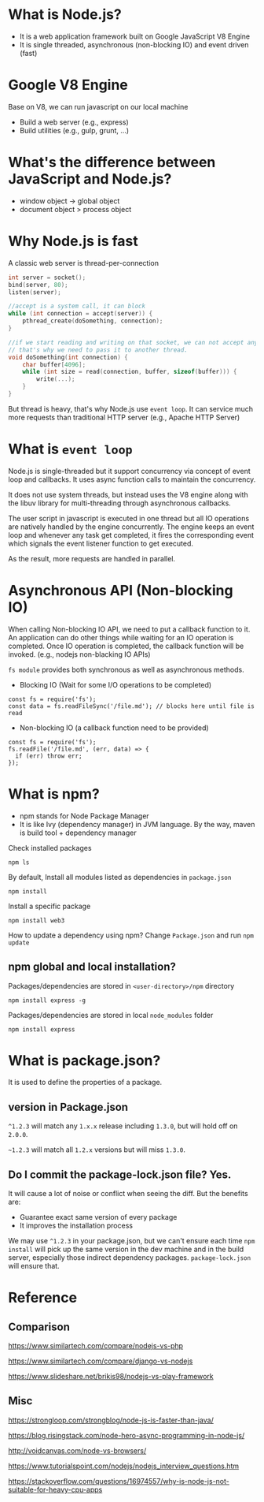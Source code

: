 # What is Node.js?
* It is a web application framework built on Google JavaScript V8 Engine
* It is single threaded, asynchronous (non-blocking IO) and event driven (fast)

# Google V8 Engine

Base on V8, we can run javascript on our local machine

* Build a web server (e.g., express)
* Build utilities (e.g., gulp, grunt, ...)

# What's the difference between JavaScript and Node.js?

* window object -> global object
* document object > process object

# Why Node.js is fast

A classic web server is thread-per-connection

```cpp
int server = socket();
bind(server, 80);
listen(server);

//accept is a system call, it can block
while (int connection = accept(server)) {
    pthread_create(doSomething, connection);
}

//if we start reading and writing on that socket, we can not accept any more connection.
// that's why we need to pass it to another thread.
void doSomething(int connection) {
    char buffer[4096];
    while (int size = read(connection, buffer, sizeof(buffer))) {
        write(...);
    }
}
```
But thread is heavy, that's why Node.js use `event loop`. It can service much more requests than traditional HTTP server (e.g., Apache HTTP Server)

# What is `event loop`

Node.js is single-threaded but it support concurrency via concept of event loop and callbacks. It uses async function calls to maintain the concurrency.

It does not use system threads, but instead uses the V8 engine along with the libuv library for multi-threading through asynchronous callbacks.

The user script in javascript is executed in one thread but all IO operations are natively handled by the engine concurrently. The engine keeps an event loop and whenever any task get completed, it fires the corresponding event which signals the event listener function to get executed.

As the result, more requests are handled in parallel.

# Asynchronous API (Non-blocking IO)

When calling Non-blocking IO API, we need to put a callback function to it. An application can do other things while waiting for an IO operation is completed. Once IO operation is completed, the callback function will be invoked. (e.g., nodejs non-blacking IO APIs)

`fs module` provides both synchronous as well as asynchronous methods.

* Blocking IO (Wait for some I/O operations to be completed)

```
const fs = require('fs'); 
const data = fs.readFileSync('/file.md'); // blocks here until file is read
```

* Non-blocking IO (a callback function need to be provided)

```
const fs = require('fs'); 
fs.readFile('/file.md', (err, data) => { 
  if (err) throw err; 
});
```

# What is npm?

* npm stands for Node Package Manager
* It is like Ivy (dependency manager) in JVM language. By the way, maven is build tool + dependency manager

Check installed packages

```
npm ls
```

By default, Install all modules listed as dependencies in `package.json`

```
npm install
```

Install a specific package
```
npm install web3
```

How to update a dependency using npm? Change `Package.json` and run `npm update`

## npm global and local installation? 

Packages/dependencies are stored in `<user-directory>/npm` directory

```
npm install express -g
``` 

Packages/dependencies are stored in local `node_modules` folder
```
npm install express
```

# What is package.json?

It is used to define the properties of a package.

## version in Package.json

`^1.2.3` will match any `1.x.x` release including `1.3.0`, but will hold off on `2.0.0`.

`~1.2.3` will match all `1.2.x` versions but will miss `1.3.0`.

## Do I commit the package-lock.json file? Yes.

It will cause a lot of noise or conflict when seeing the diff. But the benefits are:

* Guarantee exact same version of every package
* It improves the installation process

We may use `^1.2.3` in your package.json, but we can't ensure each time `npm install` will pick up the same version in the dev machine and in the build server, especially those indirect dependency packages. `package-lock.json` will ensure that.

# Reference
## Comparison

https://www.similartech.com/compare/nodejs-vs-php

https://www.similartech.com/compare/django-vs-nodejs

https://www.slideshare.net/brikis98/nodejs-vs-play-framework

## Misc

https://strongloop.com/strongblog/node-js-is-faster-than-java/

https://blog.risingstack.com/node-hero-async-programming-in-node-js/

http://voidcanvas.com/node-vs-browsers/

https://www.tutorialspoint.com/nodejs/nodejs_interview_questions.htm

https://stackoverflow.com/questions/16974557/why-is-node-js-not-suitable-for-heavy-cpu-apps

